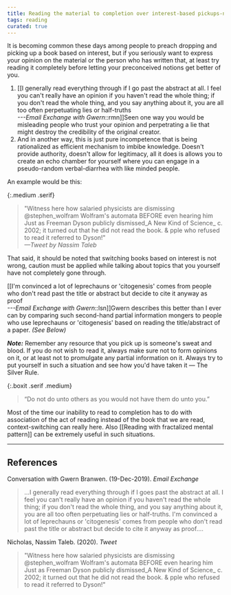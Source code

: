 ```yaml
---
title: Reading the material to completion over interest-based pickups-n-drops
tags: reading
curated: true
---
```


It is becoming common these days among people to preach dropping and picking up a book based on interest, but if you seriously want to express your opinion on the material or the person who has written that, at least try reading it completely before letting your preconceived notions get better of you.

1. [[I generally read everything through if I go past the abstract at all. I feel you can't really have an opinion if you haven't read the whole thing; if you don't read the whole thing, and you say anything about it, you are all too often perpetuating lies or half-truths<br/><cite>---Email Exchange with Gwern</cite>::rmn]]Seen one way you would be misleading people who trust your opinion and perpetrating a lie that might destroy the credibility of the original creator.
2. And in another way, this is just pure incompetence that is being rationalized as efficient mechanism to imbibe knowledge. Doesn't provide authority, doesn't allow for legitimacy, all it does is allows you to create an echo chamber for yourself where you can engage in a pseudo-random verbal-diarrhea with like minded people.

An example would be this:

{:.medium .serif}

> "Witness here how salaried physicists are dismissing @stephen_wolfram Wolfram's automata BEFORE even hearing him Just as Freeman Dyson publicly dismissed_A New Kind of Science_ c. 2002; it turned out that he did not read the book. & pple who refused to read it referred to Dyson!"<br/><cite>—Tweet by Nassim Taleb</cite>

That said, it should be noted that switching books based on interest is not wrong, caution must be applied while talking about topics that you yourself have not completely gone through.

[[I'm convinced a lot of leprechauns or 'citogenesis' comes from people who don't read past the title or abstract but decide to cite it anyway as proof<br/><cite>---Email Exchange with Gwern</cite>::lsn]]Gwern describes this better than I ever can by comparing such second-hand partial information mongers to people who use leprechauns or 'citogenesis' based on reading the title/abstract of a paper. _(See Below)_

**_Note:_** Remember any resource that you pick up is someone's sweat and blood. If you do not wish to read it, always make sure not to form opinions on it, or at least not to promulgate any partial information on it. Always try to put yourself in such a situation and see how you'd have taken it — The Silver Rule.

{:.boxit .serif .medium}

> “Do not do unto others as you would not have them do unto you.”

Most of the time our inability to read to completion has to do with association of the act of reading instead of the book that we are read, context-switching can really here. Also [[Reading with fractalized mental pattern]] can be extremely useful in such situations.

---

## References

Conversation with Gwern Branwen. (19-Dec-2019). _Email Exchange_

> ...I generally read everything through if I goes past the abstract at all. I feel you can't really have an opinion if you haven't read the whole thing; if you don't read the whole thing, and you say anything about it, you are all too often perpetuating lies or half-truths. I'm convinced a lot of leprechauns or 'citogenesis' comes from people who don't read past the title or abstract but decide to cite it anyway as proof....

Nicholas, Nassim Taleb. (2020). _Tweet_

> "Witness here how salaried physicists are dismissing @stephen_wolfram Wolfram's automata BEFORE even hearing him Just as Freeman Dyson publicly dismissed_A New Kind of Science_ c. 2002; it turned out that he did not read the book. & pple who refused to read it referred to Dyson!"
